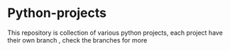 # Python-projects
This repository is collection of various python projects, each project have their own branch , check the branches for more
